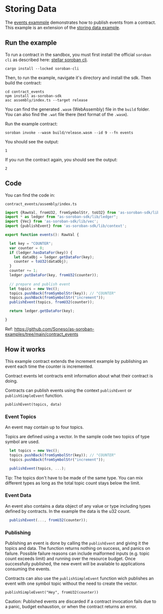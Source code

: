 # Storing Data

The [events exammple](https://github.com/Soneso/as-soroban-examples/tree/main/contract_events) demonstrates how to publish events from a contract. This example is an extension of the [storing data example](https://github.com/Soneso/as-soroban-examples/tree/main/increment).


## Run the example

To run a contract in the sandbox, you must first install the official ```soroban cli``` as described here: [stellar soroban cli](https://github.com/stellar/soroban-cli).

```shell
cargo install --locked soroban-cli
```

Then, to run the example, navigate it's directory and install the sdk. Then build the contract:

```shell
cd contract_events
npm install as-soroban-sdk
asc assembly/index.ts --target release
```

You can find the generated ```.wasm``` (WebAssembly) file in the ```build``` folder. You can also find the ```.wat``` file there (text format of the ```.wasm```).

Run the example contract:

```shell
soroban invoke --wasm build/release.wasm --id 9 --fn events
```

You should see the output:
```shell
1
```

If you run the contract again, you should see the output:
```shell
2
```

## Code

You can find the code in:

```shell
contract_events/assembly/index.ts
```

```typescript
import {RawVal, fromU32, fromSymbolStr, toU32} from 'as-soroban-sdk/lib/value';
import * as ledger from "as-soroban-sdk/lib/ledger";
import {Vec} from 'as-soroban-sdk/lib/vec';
import {publishEvent} from 'as-soroban-sdk/lib/context';

export function events(): RawVal {

  let key = "COUNTER";
  var counter = 0;
  if (ledger.hasDataFor(key)) {
    let dataObj = ledger.getDataFor(key);
    counter = toU32(dataObj);
  }
  counter += 1;
  ledger.putDataFor(key, fromU32(counter));
  
  // prepare and publish event
  let topics = new Vec();
  topics.pushBack(fromSymbolStr(key)); // "COUNTER"
  topics.pushBack(fromSymbolStr("increment"));
  publishEvent(topics, fromU32(counter));

  return ledger.getDataFor(key);

}
```

Ref: https://github.com/Soneso/as-soroban-examples/tree/main/contract_events

## How it works

This example contract extends the increment example by publishing an event each time the counter is incremented.

Contract events let contracts emit information about what their contract is doing.

Contracts can publish events using the context ```publishEvent``` or ```publishSimpleEvent```  function.

```publishEvent(topics, data)``` 

### Event Topics

An event may contain up to four topics.

Topics are defined using a vector. In the sample code two topics of type symbol are used.

```typescript
  let topics = new Vec();
  topics.pushBack(fromSymbolStr(key)); // "COUNTER"
  topics.pushBack(fromSymbolStr("increment"));

  publishEvent(topics, ...);
```

Tip: The topics don't have to be made of the same type. You can mix different types as long as the total topic count stays below the limit.

### Event Data

An event also contains a data object of any value or type including types defined by contracts. In the example the data is the u32 count.

```typescript
  publishEvent(..., fromU32(counter));
```

### Publishing

Publishing an event is done by calling the ```publishEvent``` and giving it the topics and data. The function returns nothing on success, and panics on failure. Possible failure reasons can include malformed inputs (e.g. topic count exceeds limit) and running over the resource budget. Once successfully published, the new event will be available to applications consuming the events.

Contracts can also use the ```publishSimpleEvent``` function wich publishes an event with one symbol topic without the need to create the vector.

```publishSimpleEvent("Hey", fromU32(counter))```

Caution: Published events are discarded if a contract invocation fails due to a panic, budget exhaustion, or when the contract returns an error.
